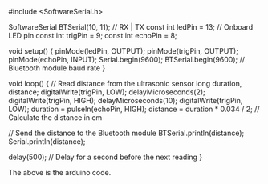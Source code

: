 #include <SoftwareSerial.h>

SoftwareSerial BTSerial(10, 11); // RX | TX
const int ledPin = 13; // Onboard LED pin
const int trigPin = 9;
const int echoPin = 8;

void setup() {
  pinMode(ledPin, OUTPUT);
  pinMode(trigPin, OUTPUT);
  pinMode(echoPin, INPUT);
  Serial.begin(9600);
  BTSerial.begin(9600);  // Bluetooth module baud rate
}

void loop() {
  // Read distance from the ultrasonic sensor
  long duration, distance;
  digitalWrite(trigPin, LOW);
  delayMicroseconds(2);
  digitalWrite(trigPin, HIGH);
  delayMicroseconds(10);
  digitalWrite(trigPin, LOW);
  duration = pulseIn(echoPin, HIGH);
  distance = duration * 0.034 / 2; // Calculate the distance in cm

  // Send the distance to the Bluetooth module
  BTSerial.println(distance);
  Serial.println(distance);


  delay(500); // Delay for a second before the next reading
}


The above is the arduino code.
